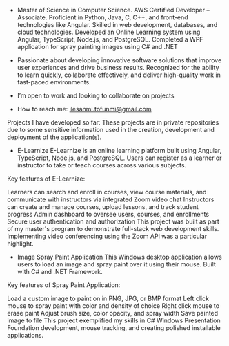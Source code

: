 - Master of Science in Computer Science. AWS Certified Developer – Associate. Proficient in Python, Java, C, C++, and front-end technologies like Angular. Skilled in web development, databases, and cloud technologies. Developed an Online Learning system using Angular, TypeScript, Node.js, and PostgreSQL. Completed a WPF application for spray painting images using C# and .NET
  
- Passionate about developing innovative software solutions that improve user experiences and drive business results. Recognized for the ability to learn quickly, collaborate effectively, and deliver high-quality work in fast-paced environments.
  
- I’m open to work and looking to collaborate on projects
- How to reach me: ilesanmi.tofunmi@gmail.com

Projects I have developed so far: These projects are in private repositories due to some sensitive information used in the creation, development and deployment of the application(s).

- E-Learnize
E-Learnize is an online learning platform built using Angular, TypeScript, Node.js, and PostgreSQL. Users can register as a learner or instructor to take or teach courses across various subjects.

Key features of E-Learnize:

Learners can search and enroll in courses, view course materials, and communicate with instructors via integrated Zoom video chat
Instructors can create and manage courses, upload lessons, and track student progress
Admin dashboard to oversee users, courses, and enrollments
Secure user authentication and authorization
This project was built as part of my master's program to demonstrate full-stack web development skills. Implementing video conferencing using the Zoom API was a particular highlight.

- Image Spray Paint Application
This Windows desktop application allows users to load an image and spray paint over it using their mouse. Built with C# and .NET Framework.

Key features of Spray Paint Application:

Load a custom image to paint on in PNG, JPG, or BMP format
Left click mouse to spray paint with color and density of choice
Right click mouse to erase paint
Adjust brush size, color opacity, and spray width
Save painted image to file
This project exemplified my skills in C# Windows Presentation Foundation development, mouse tracking, and creating polished installable applications.

<!---
Tofunmit/Tofunmit is a ✨ special ✨ repository because its `README.md` (this file) appears on your GitHub profile.
You can click the Preview link to take a look at your changes.
--->
